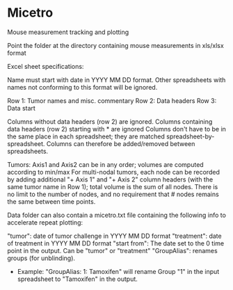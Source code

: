 # Micetro
Mouse measurement tracking and plotting

Point the folder at the directory containing mouse measurements in xls/xlsx format

Excel sheet specifications: 

Name must start with date in YYYY MM DD format. Other spreadsheets with names not conforming to this format will be ignored.

Row 1: Tumor names and misc. commentary
Row 2: Data headers
Row 3: Data start

Columns without data headers (row 2) are ignored.
Columns containing data headers (row 2) starting with * are ignored
Columns don't have to be in the same place in each spreadsheet; they are matched spreadsheet-by-spreadsheet. Columns can therefore be added/removed between spreadsheets.

Tumors: 
Axis1 and Axis2 can be in any order; volumes are computed according to min/max
For multi-nodal tumors, each node can be recorded by adding additional "+ Axis 1" and "+ Axis 2" column headers (with the same tumor name in Row 1); total volume is the sum of all nodes. There is no limit to the number of nodes, and no requirement that # nodes remains the same between time points.

Data folder can also contain a micetro.txt file containing the following info to accelerate repeat plotting:

"tumor": date of tumor challenge in YYYY MM DD format
"treatment": date of treatment in YYYY MM DD format
"start from": The date set to the 0 time point in the output. Can be "tumor" or "treatment"
"GroupAlias": renames groups (for unblinding).
- Example: "GroupAlias: 1: Tamoxifen" will rename Group "1" in the input spreadsheet to "Tamoxifen" in the output.